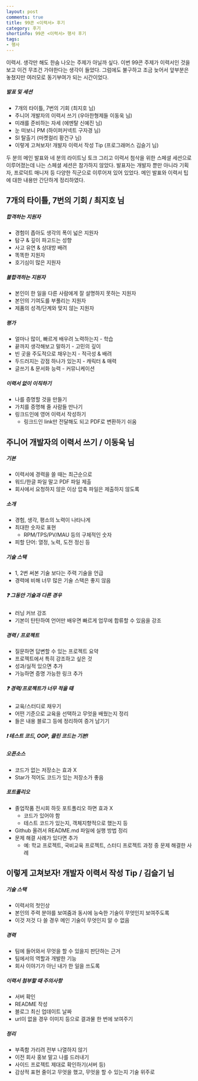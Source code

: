 ```yaml
---
layout: post
comments: true
title: 99콘 <이력서> 후기
category: 후기
shortinfo: 99콘 <이력서> 행사 후기
tags:
- 행사
---
```






이력서. 생각만 해도 한숨 나오는 주제가 아닐까 싶다. 이번 99콘 주제가 이력서인 것을 보고 이건 무조건 가야한다는 생각이 들었다. 그럼에도 불구하고 조금 늦어서 앞부분은 놓쳤지만 여러모로 동기부여가 되는 시간이었다.



##### 발표 및 세션

- 7개의 타이틀, 7번의 기회 (최지호 님)
- 주니어 개발자의 이력서 쓰기 (우아한형제들 이동욱 님)
- 미래를 준비하는 자세 (에멘탈 신예진 님)
- 눈 떠보니 PM (하이퍼커넥트 구자경 님)
- SI 탈출기 (마켓컬리 황건구 님)
- 이렇게 고쳐보자! 개발자 이력서 작성 Tip (프로그래머스 김슬기 님)



두 분의 메인 발표와 네 분의 라이트닝 토크 그리고 이력서 첨삭을 위한 스페셜 세션으로 이루어졌는데 나는 스페셜 세션은 참가하지 않았다. 발표자는 개발자 뿐만 아니라 기획자, 프로덕트 매니저 등 다양한 직군으로 이루어져 있어 있었다. 메인 발표와 이력서 팁에 대한 내용만 간단하게 정리하였다.



## 7개의 타이틀, 7번의 기회 / 최지호 님

##### 합격하는 지원자

- 경험이 좁아도 생각의 폭이 넓은 지원자
- 탐구 & 깊이 파고드는 성향
- 사고 유연 & 상대방 배려
- 똑똑한 지원자
- 호기심이 많은 지원자

##### 불합격하는 지원자

- 본인이 한 일을 다른 사람에게 잘 설명하지 못하는 지원자
- 본인의 기여도를 부풀리는 지원자
- 제품의 성격/단계와 맞지 않는 지원자

##### 평가

- 얼마나 많이, 빠르게 배우려 노력하는지 - 학습
- 끝까지 생각해보고 말하기 - 고민의 깊이
- 빈 곳을 주도적으로 채우는지 - 적극성 & 배려
- 두드러지는 강점 하나가 있는지 - 캐릭터 & 매력
- 글쓰기 & 문서화 능력 - 커뮤니케이션

##### 이력서 없이 이직하기

- 나를 증명할 것을 만들기
- 가치를 증명해 줄 사람들 만나기
- 링크드인에 영어 이력서 작성하기
  - 링크드인 link만 전달해도 되고 PDF로 변환하기 쉬움



## 주니어 개발자의 이력서 쓰기 / 이동욱 님

##### 기본

- 이력서에 경력을 쓸 때는 최근순으로
- 워드/한글 파일 말고 PDF 파일 제출
- 회사에서 요청하지 않은 이상 압축 파일은 제출하지 않도록

##### 소개

- 경험, 생각, 평소의 노력이 나타나게
- 최대한 숫자로 표현 
  - RPM/TPS/PV/MAU 등의 구체적인 숫자
- 피할 단어: 열정, 노력, 도전 정신 등

##### 기술 스택

- 1, 2번 써본 기술 보다는 주력 기술을 언급
- 경력에 비해 너무 많은 기술 스택은 좋지 않음

##### ❓ 그동안 기술과 다른 경우

- 러닝 커브 강조
- 기본이 탄탄하여 언어만 배우면 빠르게 업무에 합류할 수 있음을 강조

##### 경력 / 프로젝트

- 질문하면 답변할 수 있는 프로젝트 요약
- 프로젝트에서 특히 강조하고 싶은 것
- 성과/실적 있으면 추가
- 가능하면 증명 가능한 링크 추가

##### ❓ 경력/프로젝트가 너무 적을 때

- 교육/스터디로 채우기
- 어떤 기준으로 교육을 선택하고 무엇을 배웠는지 정리
- 들은 내용 블로그 등에 정리하여 증거 남기기

##### ❗ 테스트 코드, OOP, 클린 코드는 기본! 

##### 오픈소스

- 코드가 없는 저장소는 효과 X
- Star가 적어도 코드가 있는 저장소가 좋음

##### 포트폴리오

- 졸업작품 전시회 하듯 포트폴리오 하면 효과 X
  - 코드가 있어야 함
  - 테스트 코드가 있는지, 객체지향적으로 했는지 등
- Github 올려서 README.md 파일에 실행 방법 정리
- 문제 해결 사례가 있다면 추가
  - 예: 학교 프로젝트, 국비교육 프로젝트, 스터디 프로젝트 과정 중 문제 해결한 사례



## 이렇게 고쳐보자! 개발자 이력서 작성 Tip / 김슬기 님

##### 기술 스택

- 이력서의 첫인상
- 본인의 주력 분야를 보여줌과 동시에 능숙한 기술이 무엇인지 보여주도록
- 이것 저것 다 쓸 경우 메인 기술이 무엇인지 알 수 없음

##### 경력

- 팀에 들어와서 무엇을 할 수 있을지 판단하는 근거
- 팀에서의 역할과 개발한 기능
- 회사 이야기가 아닌 내가 한 일을 쓰도록

##### 이력서 첨부할 때 주의사항

- 서버 확인
- README 작성
- 블로그 최신 업데이트 날짜
- url이 없을 경우 이미지 등으로 결과물 한 번에 보여주기

##### 정리

- 부족함 가리려 전부 나열하지 않기
- 이전 회사 홍보 말고 나를 드러내기
- 사이드 프로젝트 제대로 확인하기(서버 등)
- 감상적 표현 줄이고 무엇을 했고, 무엇을 할 수 있는지 기술 위주로
